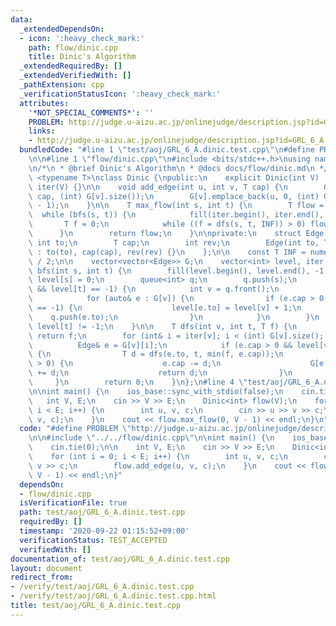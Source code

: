 ```yaml
---
data:
  _extendedDependsOn:
  - icon: ':heavy_check_mark:'
    path: flow/dinic.cpp
    title: Dinic's Algorithm
  _extendedRequiredBy: []
  _extendedVerifiedWith: []
  _pathExtension: cpp
  _verificationStatusIcon: ':heavy_check_mark:'
  attributes:
    '*NOT_SPECIAL_COMMENTS*': ''
    PROBLEM: http://judge.u-aizu.ac.jp/onlinejudge/description.jsp?id=GRL_6_A
    links:
    - http://judge.u-aizu.ac.jp/onlinejudge/description.jsp?id=GRL_6_A
  bundledCode: "#line 1 \"test/aoj/GRL_6_A.dinic.test.cpp\"\n#define PROBLEM \"http://judge.u-aizu.ac.jp/onlinejudge/description.jsp?id=GRL_6_A\"\
    \n\n#line 1 \"flow/dinic.cpp\"\n#include <bits/stdc++.h>\nusing namespace std;\n\
    \n/*\n * @brief Dinic's Algorithm\n * @docs docs/flow/dinic.md\n */\ntemplate\
    \ <typename T>\nclass Dinic {\npublic:\n    explicit Dinic(int V) : G(V), level(V),\
    \ iter(V) {}\n\n    void add_edge(int u, int v, T cap) {\n        G[u].emplace_back(v,\
    \ cap, (int) G[v].size());\n        G[v].emplace_back(u, 0, (int) G[u].size()\
    \ - 1);\n    }\n\n    T max_flow(int s, int t) {\n        T flow = 0;\n      \
    \  while (bfs(s, t)) {\n            fill(iter.begin(), iter.end(), 0);\n     \
    \       T f = 0;\n            while ((f = dfs(s, t, INF)) > 0) flow += f;\n  \
    \      }\n        return flow;\n    }\n\nprivate:\n    struct Edge {\n       \
    \ int to;\n        T cap;\n        int rev;\n        Edge(int to, T cap, int rev)\
    \ : to(to), cap(cap), rev(rev) {}\n    };\n\n    const T INF = numeric_limits<T>::max()\
    \ / 2;\n\n    vector<vector<Edge>> G;\n    vector<int> level, iter;\n\n    bool\
    \ bfs(int s, int t) {\n        fill(level.begin(), level.end(), -1);\n       \
    \ level[s] = 0;\n        queue<int> q;\n        q.push(s);\n        while (!q.empty()\
    \ && level[t] == -1) {\n            int v = q.front();\n            q.pop();\n\
    \            for (auto& e : G[v]) {\n                if (e.cap > 0 && level[e.to]\
    \ == -1) {\n                    level[e.to] = level[v] + 1;\n                \
    \    q.push(e.to);\n                }\n            }\n        }\n        return\
    \ level[t] != -1;\n    }\n\n    T dfs(int v, int t, T f) {\n        if (v == t)\
    \ return f;\n        for (int& i = iter[v]; i < (int) G[v].size(); i++) {\n  \
    \          Edge& e = G[v][i];\n            if (e.cap > 0 && level[v] < level[e.to])\
    \ {\n                T d = dfs(e.to, t, min(f, e.cap));\n                if (d\
    \ > 0) {\n                    e.cap -= d;\n                    G[e.to][e.rev].cap\
    \ += d;\n                    return d;\n                }\n            }\n   \
    \     }\n        return 0;\n    }\n};\n#line 4 \"test/aoj/GRL_6_A.dinic.test.cpp\"\
    \n\nint main() {\n    ios_base::sync_with_stdio(false);\n    cin.tie(0);\n\n \
    \   int V, E;\n    cin >> V >> E;\n    Dinic<int> flow(V);\n    for (int i = 0;\
    \ i < E; i++) {\n        int u, v, c;\n        cin >> u >> v >> c;\n        flow.add_edge(u,\
    \ v, c);\n    }\n    cout << flow.max_flow(0, V - 1) << endl;\n}\n"
  code: "#define PROBLEM \"http://judge.u-aizu.ac.jp/onlinejudge/description.jsp?id=GRL_6_A\"\
    \n\n#include \"../../flow/dinic.cpp\"\n\nint main() {\n    ios_base::sync_with_stdio(false);\n\
    \    cin.tie(0);\n\n    int V, E;\n    cin >> V >> E;\n    Dinic<int> flow(V);\n\
    \    for (int i = 0; i < E; i++) {\n        int u, v, c;\n        cin >> u >>\
    \ v >> c;\n        flow.add_edge(u, v, c);\n    }\n    cout << flow.max_flow(0,\
    \ V - 1) << endl;\n}"
  dependsOn:
  - flow/dinic.cpp
  isVerificationFile: true
  path: test/aoj/GRL_6_A.dinic.test.cpp
  requiredBy: []
  timestamp: '2020-09-22 01:15:52+09:00'
  verificationStatus: TEST_ACCEPTED
  verifiedWith: []
documentation_of: test/aoj/GRL_6_A.dinic.test.cpp
layout: document
redirect_from:
- /verify/test/aoj/GRL_6_A.dinic.test.cpp
- /verify/test/aoj/GRL_6_A.dinic.test.cpp.html
title: test/aoj/GRL_6_A.dinic.test.cpp
---
```

